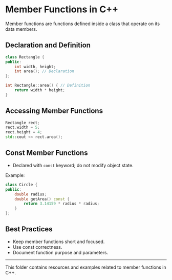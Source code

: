 
# Member Functions in C++

Member functions are functions defined inside a class that operate on its data members.

## Declaration and Definition

```cpp
class Rectangle {
public:
	int width, height;
	int area(); // Declaration
};

int Rectangle::area() { // Definition
	return width * height;
}
```

## Accessing Member Functions

```cpp
Rectangle rect;
rect.width = 5;
rect.height = 4;
std::cout << rect.area();
```

## Const Member Functions
- Declared with `const` keyword; do not modify object state.

Example:
```cpp
class Circle {
public:
	double radius;
	double getArea() const {
		return 3.14159 * radius * radius;
	}
};
```

## Best Practices
- Keep member functions short and focused.
- Use const correctness.
- Document function purpose and parameters.

---
This folder contains resources and examples related to member functions in C++.
